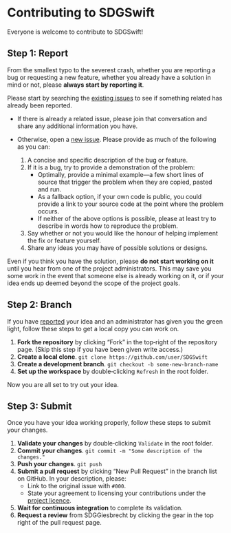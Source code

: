 <!--
 CONTRIBUTING.md

 This source file is part of the SDGSwift open source project.
 https://sdggiesbrecht.github.io/SDGSwift

 Copyright ©2018 Jeremy David Giesbrecht and the SDGSwift project contributors.

 Soli Deo gloria.

 Licensed under the Apache Licence, Version 2.0.
 See http://www.apache.org/licenses/LICENSE-2.0 for licence information.
 -->

# Contributing to SDGSwift

Everyone is welcome to contribute to SDGSwift!

## Step 1: Report

From the smallest typo to the severest crash, whether you are reporting a bug or requesting a new feature, whether you already have a solution in mind or not, please **always start by reporting it**.

Please start by searching the [existing issues](../../issues) to see if something related has already been reported.

- If there is already a related issue, please join that conversation and share any additional information you have.
- Otherwise, open a [new issue](../../issues/new). Please provide as much of the following as you can:

    1. A concise and specific description of the bug or feature.
    2. If it is a bug, try to provide a demonstration of the problem:
        - Optimally, provide a minimal example—a few short lines of source that trigger the problem when they are copied, pasted and run.
        - As a fallback option, if your own code is public, you could provide a link to your source code at the point where the problem occurs.
        - If neither of the above options is possible, please at least try to describe in words how to reproduce the problem.
    3. Say whether or not you would like the honour of helping implement the fix or feature yourself.
    4. Share any ideas you may have of possible solutions or designs.

Even if you think you have the solution, please **do not start working on it** until you hear from one of the project administrators. This may save you some work in the event that someone else is already working on it, or if your idea ends up deemed beyond the scope of the project goals.

## Step 2: Branch

If you have [reported](#step-1-report) your idea and an administrator has given you the green light, follow these steps to get a local copy you can work on.

1. **Fork the repository** by clicking “Fork” in the top‐right of the repository page. (Skip this step if you have been given write access.)
2. **Create a local clone**. `git clone https://github.com/user/SDGSwift`
3. **Create a development branch**. `git checkout -b some‐new‐branch‐name`
4. **Set up the workspace** by double‐clicking `Refresh` in the root folder.

Now you are all set to try out your idea.

## Step 3: Submit

Once you have your idea working properly, follow these steps to submit your changes.

1. **Validate your changes** by double‐clicking `Validate` in the root folder.
2. **Commit your changes**. `git commit -m "Some description of the changes."`
3. **Push your changes**. `git push`
4. **Submit a pull request** by clicking “New Pull Request” in the branch list on GitHub. In your description, please:
    - Link to the original issue with `#000`.
    - State your agreement to licensing your contributions under the [project licence](LICENSE.md).
5. **Wait for continuous integration** to complete its validation.
6. **Request a review** from SDGGiesbrecht by clicking the gear in the top right of the pull request page.
